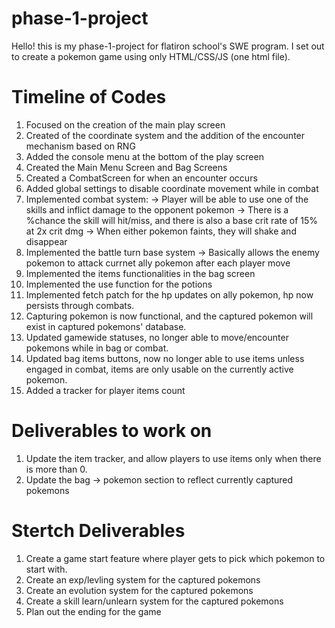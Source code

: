 # phase-1-project
Hello! this is my phase-1-project for flatiron school's SWE program. I set out to create a pokemon game using only HTML/CSS/JS (one html file). 

# Timeline of Codes 
1. Focused on the creation of the main play screen 
2. Created of the coordinate system and the addition of the encounter mechanism based on RNG
3. Added the console menu at the bottom of the play screen
4. Created the Main Menu Screen and Bag Screens
5. Created a CombatScreen for when an encounter occurs
6. Added global settings to disable coordinate movement while in combat
7. Implemented combat system: 
    -> Player will be able to use one of the skills and inflict damage to the opponent pokemon
    -> There is a %chance the skill will hit/miss, and there is also a base crit rate of 15% at 2x crit dmg
    -> When either pokemon faints, they will shake and disappear 
8. Implemented the battle turn base system
    -> Basically allows the enemy pokemon to attack currnet ally pokemon after each player move
9. Implemented the items functionalities in the bag screen
10. Implemented the use function for the potions 
11. Implemented fetch patch for the hp updates on ally pokemon, hp now persists through combats.
12. Capturing pokemon is now functional, and the captured pokemon will exist in captured pokemons' database.
13. Updated gamewide statuses, no longer able to move/encounter pokemons while in bag or combat.
14. Updated bag items buttons, now no longer able to use items unless engaged in combat, items are only usable on the currently active pokemon.
15. Added a tracker for player items count



# Deliverables to work on
1. Update the item tracker, and allow players to use items only when there is more than 0.
2. Update the bag -> pokemon section to reflect currently captured pokemons

# Stertch Deliverables
1. Create a game start feature where player gets to pick which pokemon to start with.
2. Create an exp/levling system for the captured pokemons
3. Create an evolution system for the captured pokemons
4. Create a skill learn/unlearn system for the captured pokemons
2. Plan out the ending for the game